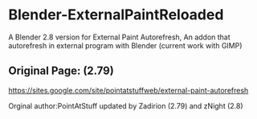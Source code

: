 # Blender-ExternalPaintReloaded
A Blender 2.8 version for External Paint Autorefresh, An addon that autorefresh in external program with Blender (current work with GIMP)
## Original Page: (2.79)
https://sites.google.com/site/pointatstuffweb/external-paint-autorefresh

Orginal author:PointAtStuff 
updated by Zadirion (2.79) and zNight (2.8)
